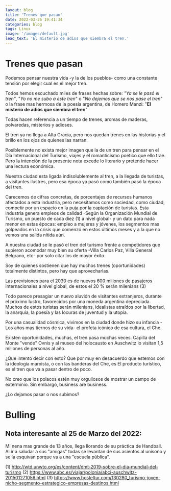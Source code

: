 ```yaml
---
layout: blog
title: 'Trenes que pasan'
date: 2022-03-26 19:41:34
categories: blog
tags: Linux
image: '/images/default.jpg'
lead_text: 'El misterio de adios que siembra el tren.'
---
```



# Trenes que pasan

Podemos pensar nuestra vida -y la de los pueblos- como una constante tensión por elegir cual es el mejor tren.

Todos hemos escuchado miles de frases hechas sobre: *"Ya se le pasó el tren"*, "*Yo no me subo a este tren*" o "*No dejemos que se nos pase el tren*" o la frase mas hermosa de la poesía argentina, de Homero Manzi: "**El misterio de adiós que siembra el tren**"

Todas hacen referencia a un tiempo de trenes, aromas de maderas, polvaredas, misterios y adioses.

El tren ya no llega a Alta Gracia, pero nos quedan trenes en las historias y el brillo en los ojos de quienes las narran.

Posiblemente no exista mejor imagen que la de un tren para pensar en el Día Internacional del Turismo, viajes y el romanticismo poético que ello trae.  Pero la intención de la presente nota excede lo literario y pretende hacer una lectura económica.

Nuestra ciudad esta ligada indisolublemente al tren, a la llegada de turistas, a visitantes ilustres, pero esa época ya pasó como también pasó la época del tren.

Carecemos de cifras concretas, de porcentajes de recursos humanos afectados a esta industria, pero necesitamos como sociedad, como ciudad, competir por un espacio en la puja por la captación de turistas. Esta industria genera empleos de calidad -Según la Organización Mundial de Turismo, un puesto de cada diez (1) a nivel global- y un dato para nada menor en estas épocas: empleo a mujeres y jóvenes, los segmentos mas golpeados en la crisis que comenzó en estos últimos meses y a la que no vemos una salida nítida aún.

A nuestra ciudad se le pasó el tren del turismo frente a competidores que supieron acomodar muy bien su oferta -Villa Carlos Paz, Villa General Belgrano, etc- por solo citar los de mayor éxito.

Soy de quienes sostienen que hay muchos trenes (oportunidades) totalmente distintos, pero hay que aprovecharlas.

Las previsiones para el 2030 es de nuevos 600 millones de pasajeros internacionales a nivel global, de estos el 20 % serán milenians (3)

Todo parece presagiar un nuevo aluvión de visitantes extranjeros, durante el próximo lustro, favorecidos por una moneda argentina depreciada.  Muchos de estos turistas serán milenians, idealistas atraídos por la libertad, la anarquía, la poesía y las locuras de juventud y la utopía.

Por una casualidad cósmica, vivimos en la ciudad donde hizo su infancia -Los años mas tiernos de su vida- el profeta icónico de esa cultura, el Che.

Existen oportunidades, muchas, el tren pasa muchas veces. Capilla del Monte "vende" Ovnis y al museo del holocausto en Auschwitz lo visitan 1,5 millones de personas al año.

¿Que intento decir con esto?  Que por muy en desacuerdo que estemos con la ideología marxista, o con las banderas del Che, es El producto turístico, es el tren que va a pasar dentro de poco.

No creo que los polacos estén muy orgullosos de mostrar un campo de exterminio.  Sin embargo, business are business.

¿Lo dejamos pasar o nos subimos?

# Bulling
## Nota interesante al 25 de Marzo del 2022:

Mi nena mas grande de 13 años, llega llorando de su práctica de Handball.  Al ir a saludar a sus "amigas" todas se levantan de sus asientos al unísono y se la esquivan porque va a una "escuela pública".


(1) http://wtd.unwto.org/es/content/dmt-2019-sobre-el-dia-mundial-del-turismo
(2) https://www.abc.es/viajar/polonia/abci-auschwitz-201501271056.html
(3) https://www.hosteltur.com/130280_turismo-joven-nicho-segmento-estrategico-empresas-destinos.html 
